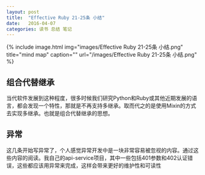 ```yaml
---
layout: post
title:  "Effective Ruby 21-25条 小结"
date:   2016-04-07
categories: 读书 总结 笔记
---
```


{% include image.html
            img="images/Effective Ruby 21-25条 小结.png"
            title="mind map"
            caption=""
            url="/images/Effective Ruby 21-25条 小结.png" %}
            
## 组合代替继承
当代软件发展到这种程度，很多时候我们研究Python和Ruby或其他近期发展的语言，都会发现一个特性，那就是不再支持多继承。取而代之的是使用Mixin的方式去实现多继承。也就是组合代替继承的思想。

## 异常
这几条开始写异常了，个人感觉异常开发中是一块非常容易被忽视的内容。通过这些内容的阅读。我自己的api-service项目，其中一些包括401参数和402认证错误，这些都应该用异常来完成，这样会带来更好的维护性和可读性

